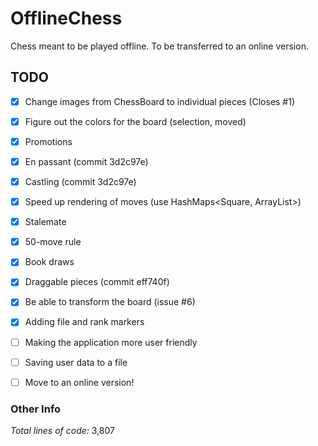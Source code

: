 # OfflineChess

Chess meant to be played offline. To be transferred to an online version. 

## TODO

 - [x] Change images from ChessBoard to individual pieces (Closes #1)

 - [x] Figure out the colors for the board (selection, moved)

 - [x] Promotions
 - [x] En passant (commit 3d2c97e)

 - [x] Castling (commit 3d2c97e)

 - [x] Speed up rendering of moves (use HashMaps<Square, ArrayList<Moves>>)
 - [x] Stalemate
 - [x] 50-move rule
 - [x] Book draws
 
 - [x] Draggable pieces (commit eff740f)
 
 - [x] Be able to transform the board (issue #6)
 
 - [x] Adding file and rank markers

 - [ ] Making the application more user friendly

 - [ ] Saving user data to a file

 - [ ] Move to an online version!  

### Other Info
_Total lines of code:_ 3,807
